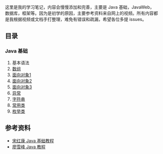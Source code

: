 这里是我的学习笔记，内容会慢慢添加和完善，主要是 Java 基础，JavaWeb，数据库，框架等。因为是初学的原因，主要参考资料来自网上的视频。所有内容都是我根据视频或文档手打整理，难免有错误和疏漏，希望各位多提 issues。
## 目录
### Java 基础
1. 基本语法
2. [数组](./JavaBase/doc/数组.md)
3. [面向对象1](./JavaBase/doc/面向对象1.md)
4. [面向对象2](./JavaBase/doc/面向对象2.md)
5. [面向对象3](./JavaBase/doc/面向对象3.md)
6. [异常](./JavaBase/doc/异常.md)
7. [字符串](./JavaBase/doc/字符串.md)
8. [常用类](./JavaBase/doc/常用类.md)
9. [枚举类](./JavaBase/doc/枚举类.md)

## 参考资料
* [宋红康 Java 基础教程](https://www.bilibili.com/video/av48144058)
* [廖雪峰 Java 教程](https://www.liaoxuefeng.com/wiki/1252599548343744)